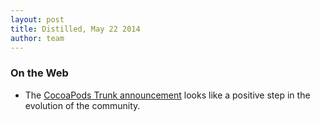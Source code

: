 ```yaml
---
layout: post
title: Distilled, May 22 2014
author: team
---
```


### On the Web

- The [CocoaPods Trunk announcement](http://blog.cocoapods.org/CocoaPods-Trunk/)
  looks like a positive step in the evolution of the community.
